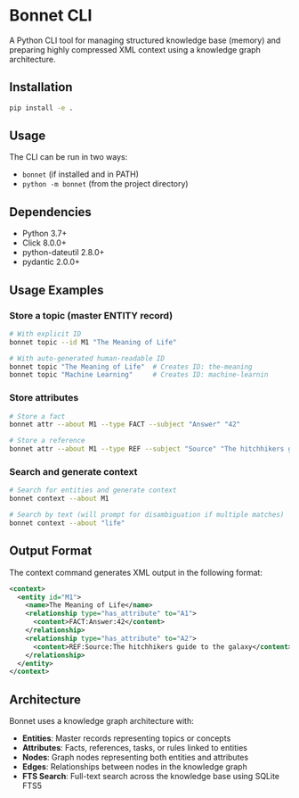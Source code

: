 # Bonnet CLI

A Python CLI tool for managing structured knowledge base (memory) and preparing highly compressed XML context using a knowledge graph architecture.

## Installation

```bash
pip install -e .
```

## Usage

The CLI can be run in two ways:
- `bonnet` (if installed and in PATH)
- `python -m bonnet` (from the project directory)

## Dependencies

- Python 3.7+
- Click 8.0.0+
- python-dateutil 2.8.0+
- pydantic 2.0.0+

## Usage Examples

### Store a topic (master ENTITY record)
```bash
# With explicit ID
bonnet topic --id M1 "The Meaning of Life"

# With auto-generated human-readable ID
bonnet topic "The Meaning of Life"  # Creates ID: the-meaning
bonnet topic "Machine Learning"     # Creates ID: machine-learnin
```

### Store attributes
```bash
# Store a fact
bonnet attr --about M1 --type FACT --subject "Answer" "42"

# Store a reference
bonnet attr --about M1 --type REF --subject "Source" "The hitchhikers guide to the galaxy"
```

### Search and generate context
```bash
# Search for entities and generate context
bonnet context --about M1

# Search by text (will prompt for disambiguation if multiple matches)
bonnet context --about "life"
```

## Output Format

The context command generates XML output in the following format:

```xml
<context>
  <entity id="M1">
    <name>The Meaning of Life</name>
    <relationship type="has_attribute" to="A1">
      <content>FACT:Answer:42</content>
    </relationship>
    <relationship type="has_attribute" to="A2">
      <content>REF:Source:The hitchhikers guide to the galaxy</content>
    </relationship>
  </entity>
</context>
```

## Architecture

Bonnet uses a knowledge graph architecture with:
- **Entities**: Master records representing topics or concepts
- **Attributes**: Facts, references, tasks, or rules linked to entities
- **Nodes**: Graph nodes representing both entities and attributes
- **Edges**: Relationships between nodes in the knowledge graph
- **FTS Search**: Full-text search across the knowledge base using SQLite FTS5
